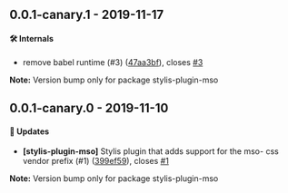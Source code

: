 ## 0.0.1-canary.1 - 2019-11-17

#### 🛠 Internals

- remove babel runtime (#3)
  ([47aa3bf](https://github.com/email-types/email-types/commit/47aa3bf)), closes
  [#3](https://github.com/email-types/email-types/issues/3)

**Note:** Version bump only for package stylis-plugin-mso

## 0.0.1-canary.0 - 2019-11-10

#### 🚀 Updates

- **[stylis-plugin-mso]** Stylis plugin that adds support for the mso- css
  vendor prefix (#1)
  ([399ef59](https://github.com/email-types/email-types/tree/master/packages/stylis-plugin-mso/commit/399ef59)),
  closes
  [#1](https://github.com/email-types/email-types/tree/master/packages/stylis-plugin-mso/issues/1)

**Note:** Version bump only for package stylis-plugin-mso
